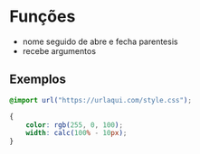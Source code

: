# Funções

* nome seguido de abre e fecha parentesis
* recebe argumentos

## Exemplos

```css
@import url("https://urlaqui.com/style.css");

{
    color: rgb(255, 0, 100);
    width: calc(100% - 10px);
}
```
